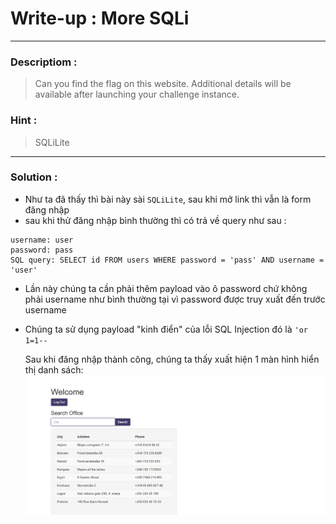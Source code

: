 # Write-up : More SQLi
---
### Descriptiom :
> Can you find the flag on this website.
Additional details will be available after launching your challenge instance.
### Hint :
> SQLiLite
---
### Solution :
- Như ta đã thấy thì bài này sài ``` SQLiLite ```, sau khi mở link thì vẫn là form đăng nhập
- sau khi thử đăng nhập bình thường thì có trả về query như sau :
```
username: user
password: pass
SQL query: SELECT id FROM users WHERE password = 'pass' AND username = 'user'
```
- Lần này chúng ta cần phải thêm payload vào ô password chứ không phải username như bình thường tại vì password được truy xuất đến trước username
- Chúng ta sử dụng payload "kinh điển" của lỗi SQL Injection đó là `` 'or 1=1-- ``

  Sau khi đăng nhập thành công, chúng ta thấy xuất hiện 1 màn hình hiển thị danh sách:
  ![](../img/More-SQLi-interface.png)
  
